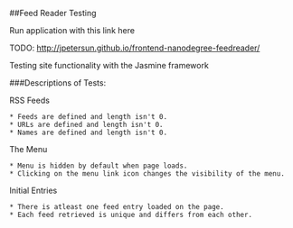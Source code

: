 ##Feed Reader Testing

Run application with this link here

TODO: http://jpetersun.github.io/frontend-nanodegree-feedreader/

Testing site functionality with the Jasmine framework

###Descriptions of Tests:

RSS Feeds

	* Feeds are defined and length isn't 0.
	* URLs are defined and length isn't 0.
	* Names are defined and length isn't 0.

The Menu

	* Menu is hidden by default when page loads.
	* Clicking on the menu link icon changes the visibility of the menu.

Initial Entries

	* There is atleast one feed entry loaded on the page.
	* Each feed retrieved is unique and differs from each other.

